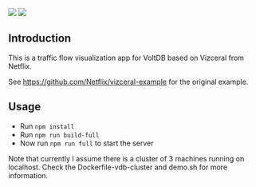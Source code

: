 ![](https://raw.githubusercontent.com/Netflix/vizceral/master/logo.png)
![](https://www.voltdb.com/wp-content/uploads/2017/02/VoltDB_1805C.png)

## Introduction

This is a traffic flow visualization app for VoltDB based on Vizceral from Netflix.

See https://github.com/Netflix/vizceral-example for the original example.

## Usage
- Run `npm install`
- Run `npm run build-full`
- Now run `npm run full` to start the server

Note that currently I assume there is a cluster of 3 machines running on localhost. Check the Dockerfile-vdb-cluster and demo.sh for more information.
